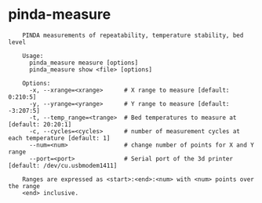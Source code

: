 # pinda-measure


        PINDA measurements of repeatability, temperature stability, bed level
        
        Usage:
          pinda_measure measure [options]
          pinda_measure show <file> [options]
        
        Options:
          -x, --xrange=<xrange>      # X range to measure [default: 0:210:5]
          -y, --yrange=<yrange>      # Y range to measure [default: -3:207:5]
          -t, --temp_range=<trange>  # Bed temperatures to measure at [default: 20:20:1]
          -c, --cycles=<cycles>      # number of measurement cycles at each temperature [default: 1]
          --num=<num>                # change number of points for X and Y range
          --port=<port>              # Serial port of the 3d printer [default: /dev/cu.usbmodem1411]
        
        Ranges are expressed as <start>:<end>:<num> with <num> points over the range
        <end> inclusive.
        

